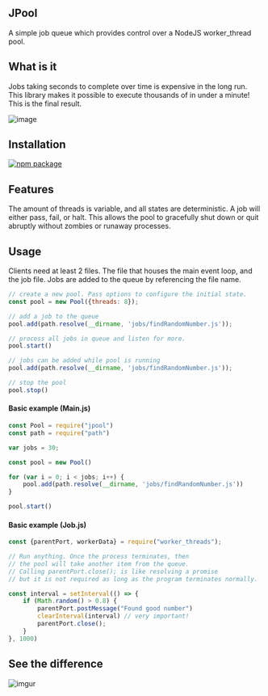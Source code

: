 ## JPool
A simple job queue which provides control over a NodeJS worker_thread pool.

## What is it
Jobs taking seconds to complete over time is expensive in the long run. This library makes it possible to execute thousands of in under a minute! This is the final result.

![image](https://res.cloudinary.com/practicaldev/image/fetch/s--vS93gyhh--/c_limit%2Cf_auto%2Cfl_progressive%2Cq_66%2Cw_880/https://im2.ezgif.com/tmp/ezgif-2-df6b11eac2e5.gif)


## Installation
[![npm package](https://nodei.co/npm/jpool.png?downloads=true&downloadRank=true&stars=true)](https://nodei.co/npm/jpool/)

## Features
The amount of threads is variable, and all states are deterministic. A job will either pass, fail, or halt. This allows the pool to gracefully shut down or quit abruptly without zombies or runaway processes.

## Usage
Clients need at least 2 files. The file that houses the main event loop, and the job file. Jobs are added to the queue by referencing the file name.

```js
// create a new pool. Pass options to configure the initial state.
const pool = new Pool({threads: 8});

// add a job to the queue
pool.add(path.resolve(__dirname, 'jobs/findRandomNumber.js'));

// process all jobs in queue and listen for more.
pool.start()

// jobs can be added while pool is running
pool.add(path.resolve(__dirname, 'jobs/findRandomNumber.js'));

// stop the pool
pool.stop()
```


#### Basic example (Main.js)
```js
const Pool = require("jpool")
const path = require("path")

var jobs = 30;

const pool = new Pool()

for (var i = 0; i < jobs; i++) {
    pool.add(path.resolve(__dirname, 'jobs/findRandomNumber.js'))
}

pool.start()
```

#### Basic example (Job.js)
```js
const {parentPort, workerData} = require("worker_threads");

// Run anything. Once the process terminates, then
// the pool will take another item from the queue.
// Calling parentPort.close(); is like resolving a promise
// but it is not required as long as the program terminates normally.

const interval = setInterval(() => {
    if (Math.random() > 0.8) {
        parentPort.postMessage("Found good number")
        clearInterval(interval) // very important!
        parentPort.close();
    }
}, 1000)

```

## See the difference
![imgur](https://imgur.com/PIZeeMU.gif)
